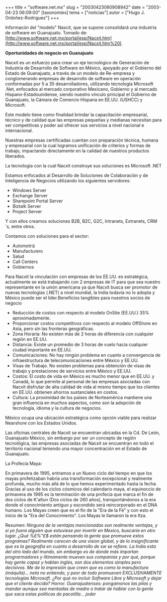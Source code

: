 +++
title = "software.net.mx"
slug = "20030423060908942"
date = "2003-04-23 06:09:00"
[taxonomies]
tema = ["noticias"]
autor = ["Hugo J. Ordoñez-Rodriguez"]
+++

Informacón del "modelo" Naxcit, que se supone consolidará una industria
de software en Guanajuato. Tomado
de:[http://www.software.net.mx/portal/esp/Nacxit.htm](http://www.software.net.mx/portal/esp/Nacxit.htm%20).

**Oportunidades de negocio en Guanajuato**

Nacxit es un esfuerzo para crear un eje tecnológico de Generación de
Industria de Desarrollo de Software en México, apoyado por el Gobierno
del Estado de Guanajuato, a través de un modelo de Re-empresa y
conglomerando empresas de desarrollo de software en operación
conformadas por 5 a 35 desarrolladores, utilizando tecnología Microsoft
.Net, enfocados al mercado corporativo Mexicano, Gobierno y al mercado
Hispano-Estadounidense, siendo nuestro vínculo principal el Gobierno de
Guanajuato, la Cámara de Comercio Hispana en EE.UU. (USHCC) y Microsoft.

<!-- more -->
Este modelo tiene como finalidad brindar la capacitación empresarial,
técnico y de calidad que las empresas pequeñas y medianas necesitan para
ser competitivas y poder así ofrecer sus servicios a nivel nacional e
internacional.

Nuestras empresas certificadas cuentan con preparación técnica, humana y
empresarial con la cual logramos unificación de criterios y formas de
trabajo, impactando directamente en la calidad de nuestros productos
liberados.

La tecnología con la cual Nacxit construye sus soluciones es Microsoft
.NET

Estamos enfocados al Desarrollo de Soluciones de Colaboración y de
Inteligencia de Negocios utilizando los siguientes servidores:

-   Windows Server
-   Exchange Server
-   Sharepoint Portal Server
-   Biztalk Server
-   Project Server

Y con ellos creamos soluciones B2B, B2C, G2C, Intranets, Extranets,
CRM´s, entre otros.

Contamos con soluciones para el sector:

-   Automotriz
-   Manufacturero
-   Salud
-   Call Centers
-   Gobiernos

Para Nacxit la vinculación con empresas de los EE.UU. es estratégica,
actualmente se está trabajando con 2 empresas de IT para que sea nuestro
representante en la unión americana ya que Nacxit busca ser promotor de
nuevas tecnologías (.NET) a nivel mundial, la India todavía no lo adopta
y México puede ser el líder.Beneficios tangibles para nuestros socios de
negocio

-   Reducción de costos con respecto al modelo OnSite (EE.UU.) 35%
    aproximadamente.
-   Proporcionar costos competitivos con respecto al modelo OffShore en
    Asia, pero sin las fronteras geográficas.
-   Zona Horaria: No existen más de 2 horas de diferencia con cualquier
    región en EE.UU.
-   Distancia: Existe un promedio de 3 horas de vuelo hacia cualquier
    ciudad importante en EE.UU.
-   Comunicaciones: No hay ningún problema en cuanto a convergencia de
    infraestructura de telecomunicaciones entre México y EE.UU.
-   Visas de Trabajo. No existen problemas para obtención de visas de
    trabajo y prestaciones de servicios entre México y EE.UU.
-   Costos: El costo de vida en México es mucho menor que en EE.UU. y
    Canadá, lo que permite al personal de las empresas asociadas con
    Nacxit disfrutar de alta calidad de vida al mismo tiempo que los
    clientes en EE.UU. obtienen ahorros sustanciales en costos.
-   Cultura: La proximidad de los países de Norteamérica mantiene una
    gran influencia en muchos aspectos, como son la adopción de
    tecnología, idioma y la cultura de negocios.

México ocupa una ubicación estratégica como opción viable para realizar
Nearshore con los Estados Unidos.

Las oficinas centrales de Nacxit se encuentran ubicadas en la Cd. De
León, Guanajuato México, sin embargo por ser un concepto de región
tecnológica, las empresas asociadas de Nacxit se encuentran en todo el
territorio nacional teniendo una mayor concentración en el Estado de
Guanajuato.

La Profecía Maya:

En primavera de 1995, entramos a un Nuevo ciclo del tiempo en que los
mayas profetizaban habría una transformación excepcional y realmente
profunda, mucho más allá de lo que hemos experimentado hasta la fecha.
Gracias al uso de los ciclos cósmicos del calendario maya, el equinoccio
de primavera de 1995 es la terminación de una profecía que marca el fin
de dos ciclos de K'altun (Dos ciclos de 260 años), transportándonos a la
era donde el conocimiento antiguo y escondido será reincorporado en el
DNA humano. Los Mayas creen que es el fin de la "Era de la Fé" y con
esto el inicio de la "Era del Conocimiento". Los Mayas le llamaron la
era Itza.

Resumen: *Ninguna de la ventajas mencionadas son realmente ventajas, y
si yo fuera alguien que estuviese por invertir en Mexico, buscaría en
otro lugar. ¿Qué %£%"£$ están pensando la gente que promueve estos
programas? Realmente carecen de una vision global, y de lo
insignificante que es la geografia en cuanto a desarrollo de sw se
refiere. La India esta del otro lado del mundo, sin embargo es de donde
más importan prograrmadores y íltimamente mueven sus companias y por
qué, porque hay gente capaz y hablan inglés, son dos elementos simples
pero decisivos. Me de la impresión que creen que es como la manufactura
(máquila)... neta no entiendo, y peor de todo promueven EXCLUSIVAMENTE
tecnologías Microsoft. ¿Por qué no incluir Software Libre y Microsoft y
dejar que el cliente decida? Horror. Guanajuatenses: pongamonos las
pilas y mandar aunque sea mentadas de madre o tratar de hablar con la
gente que saca estas políticas de pacotilla... joder*

